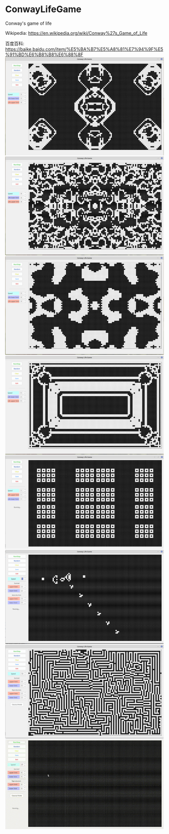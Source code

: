 # ConwayLifeGame
Conway's game of life

Wikipedia: https://en.wikipedia.org/wiki/Conway%27s_Game_of_Life

百度百科: https://baike.baidu.com/item/%E5%BA%B7%E5%A8%81%E7%94%9F%E5%91%BD%E6%B8%B8%E6%88%8F
![](https://github.com/Liu8018/ConwayLifeGame/blob/master/interesting_patterns/2019-02-02%2011-47-53.png)
![](https://github.com/Liu8018/ConwayLifeGame/blob/master/interesting_patterns/2019-02-02%2011-48-07.png)
![](https://github.com/Liu8018/ConwayLifeGame/blob/master/interesting_patterns/2019-02-02%2011-48-23.png)
![](https://github.com/Liu8018/ConwayLifeGame/blob/master/interesting_patterns/2019-02-02%2011-48-53.png)
![](https://github.com/Liu8018/ConwayLifeGame/blob/master/interesting_patterns/2019-02-02%2015-14-04.png)
![](https://github.com/Liu8018/ConwayLifeGame/blob/master/interesting_patterns/2019-02-02%2016-43-01.png)
![](https://github.com/Liu8018/ConwayLifeGame/blob/master/interesting_patterns/2019-02-02%2016-55-42.png)
![](https://github.com/Liu8018/ConwayLifeGame/blob/master/interesting_patterns/ConwayLifeGame1.gif)